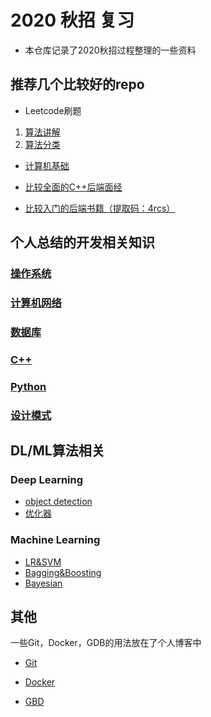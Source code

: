 # 2020 秋招 复习

* 本仓库记录了2020秋招过程整理的一些资料

## 推荐几个比较好的repo

* Leetcode刷题
1. [算法讲解](https://github.com/labuladong/fucking-algorithm)
2. [算法分类](https://github.com/CyC2018/CS-Notes/blob/master/notes/Leetcode%20%E9%A2%98%E8%A7%A3%20-%20%E7%9B%AE%E5%BD%95.md)
* [计算机基础](https://github.com/CyC2018/CS-Notes)

* [比较全面的C++后端面经](https://blog.csdn.net/neverever01/article/details/108237531)
* [比较入门的后端书籍（提取码：4rcs）](https://pan.baidu.com/share/init?surl=2he3vV8-dyjAbt10CiV56g)

## 个人总结的开发相关知识

### [操作系统](os.md)
### [计算机网络](network.md)
### [数据库](dataset.md)
### [C++](C++.md) 
### [Python](python.md) 
### [设计模式](design_pattern.md)

## DL/ML算法相关
### Deep Learning 
* [object detection](object_detection.md) 
* [优化器](optimizer.md)

### Machine Learning 
* [LR&SVM](lr_svm.md)
* [Bagging&Boosting](bagging_boosting.md)
* [Bayesian](bayesian.md)

## 其他
一些Git，Docker，GDB的用法放在了个人博客中
* [Git](https://www.bravolu.cn/2020/12/03/git/)

* [Docker](https://www.bravolu.cn/2020/12/01/docker/)

* [GBD](https://www.bravolu.cn/2020/12/15/gdb/)

